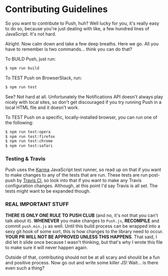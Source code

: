 # Contributing Guidelines

So you want to contribute to Push, huh? Well lucky for you, it's really easy to do so, because you're just dealing with like, a few hundred lines of JavaScript. It's not hard.

Alright. Now calm down and take a few deep breaths. Here we go. All you have to remember is two commands... think you can do that?

To BUILD Push, just run:

```bash
$ npm run build
```

To TEST Push on BrowserStack, run:

```bash
$ npm run test
```

See? Not hard at all. Unfortunately the Notifications API doesn't always play nicely with local sites, so don't get discouraged if you try running Push in a local HTML file and it doesn't work.

To TEST Push on a specific, locally-installed browser, you can run one of the following:

```bash
$ npm run test:opera
$ npm run test:firefox
$ npm run test:chrome
$ npm run test:safari
```

### Testing & Travis

Push uses the [Karma](https://karma-runner.github.io/1.0/index.html) JavaScript test runner, so read up on that if you want to make changes to any of the tests that are run. These tests are run post-push by [Travis CI](https://travis-ci.org), so look into that if you want to make any Travis configuration changes. Although, at this point I'd say Travis is all set. The tests might want to be expanded though.

### REAL IMPORTANT STUFF

**THERE IS ONLY ONE RULE TO PUSH CLUB** (and no, it's not that you can't talk about it). **WHENEVER** you make changes to `Push.js`, **RECOMPILE** and commit `push.min.js` as well. Until this build process can be wrapped into a sexy git hook of some sort, this is how changes to the library need to occur. **YOUR PR WILL NOT BE APPROVED UNLESS THIS HAPPENS**. That said, I did let it slide once because I wasn't thinking, but that's why I wrote this file to make sure it will never happen again.

Outside of that, contributing should not be at all scary and should be a fun and positive process. Now go out and write some killer JS! Wait... is there even such a thing?
